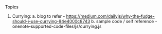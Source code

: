 Topics

1. Currying:
   a. blog to refer - https://medium.com/dailyjs/why-the-fudge-should-i-use-currying-84e4000c8743
   b. sample code / self reference - onenote-supported-code-files/js/currying.js
